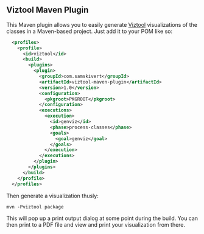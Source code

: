 ## Viztool Maven Plugin

This Maven plugin allows you to easily generate [Viztool] visualizations of the classes in a
Maven-based project. Just add it to your POM like so:

```xml
  <profiles>
    <profile>
      <id>viztool</id>
      <build>
        <plugins>
          <plugin>
            <groupId>com.samskivert</groupId>
            <artifactId>viztool-maven-plugin</artifactId>
            <version>1.0</version>
            <configuration>
              <pkgroot>PKGROOT</pkgroot>
            </configuration>
            <executions>
              <execution>
                <id>genviz</id>
                <phase>process-classes</phase>
                <goals>
                  <goal>genviz</goal>
                </goals>
              </execution>
            </executions>
          </plugin>
        </plugins>
      </build>
    </profile>
  </profiles>
```

Then generate a visualization thusly:

    mvn -Pviztool package

This will pop up a print output dialog at some point during the build. You can then print to a PDF
file and view and print your visualization from there.

[Viztool]: https://github.com/samskivert/viztool
